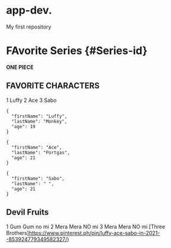 # app-dev.
My first repository
# FAvorite Series {#Series-id}
**ONE PIECE**
## FAVORITE CHARACTERS 
1 Luffy
2 Ace
3 Sabo

```
{
  "firstName": "Luffy",
  "lastName": "Monkey",
  "age": 19
}
```

```
{
  "firstName": "Ace",
  "lastName": "Portgas",
  "age": 21
}
```
```
{
  "firstName": "Sabo",
  "lastName": " ",
  "age": 21
}
```
## Devil Fruits
1 Gum Gum no mi
2 Mera Mera NO mi
3 Mera Mera NO mi
[Three Brothers]https://www.pinterest.ph/pin/luffy-ace-sabo-in-2021--853924779349582327/)

